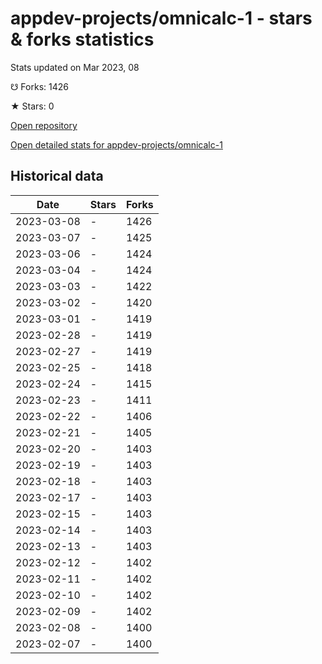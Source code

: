# appdev-projects/omnicalc-1 - stars & forks statistics

Stats updated on Mar 2023, 08

☋ Forks: 1426

★ Stars: 0

[Open repository](https://github.com/appdev-projects/omnicalc-1)

[Open detailed stats for appdev-projects/omnicalc-1](https://reviewgithub.com/rep/appdev-projects/omnicalc-1)

## Historical data
| Date | Stars | Forks |
|------|-------|-------|
| 2023-03-08 | - | 1426 | 
| 2023-03-07 | - | 1425 | 
| 2023-03-06 | - | 1424 | 
| 2023-03-04 | - | 1424 | 
| 2023-03-03 | - | 1422 | 
| 2023-03-02 | - | 1420 | 
| 2023-03-01 | - | 1419 | 
| 2023-02-28 | - | 1419 | 
| 2023-02-27 | - | 1419 | 
| 2023-02-25 | - | 1418 | 
| 2023-02-24 | - | 1415 | 
| 2023-02-23 | - | 1411 | 
| 2023-02-22 | - | 1406 | 
| 2023-02-21 | - | 1405 | 
| 2023-02-20 | - | 1403 | 
| 2023-02-19 | - | 1403 | 
| 2023-02-18 | - | 1403 | 
| 2023-02-17 | - | 1403 | 
| 2023-02-15 | - | 1403 | 
| 2023-02-14 | - | 1403 | 
| 2023-02-13 | - | 1403 | 
| 2023-02-12 | - | 1402 | 
| 2023-02-11 | - | 1402 | 
| 2023-02-10 | - | 1402 | 
| 2023-02-09 | - | 1402 | 
| 2023-02-08 | - | 1400 | 
| 2023-02-07 | - | 1400 | 

